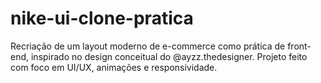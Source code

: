 # nike-ui-clone-pratica
Recriação de um layout moderno de e-commerce como prática de front-end, inspirado no design conceitual do @ayzz.thedesigner. Projeto feito com foco em UI/UX, animações e responsividade.
